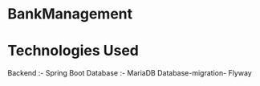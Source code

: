 # BankManagement

# Technologies Used
Backend :- Spring Boot
Database :- MariaDB
Database-migration- Flyway
